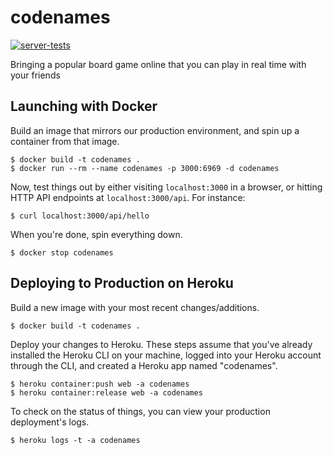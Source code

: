 # codenames

[![server-tests](https://github.com/nchaloult/codenames/workflows/server-tests/badge.svg)](https://github.com/nchaloult/codenames/actions)

Bringing a popular board game online that you can play in real time with your friends

## Launching with Docker

Build an image that mirrors our production environment, and spin up a container from that image.

    $ docker build -t codenames .
    $ docker run --rm --name codenames -p 3000:6969 -d codenames

Now, test things out by either visiting `localhost:3000` in a browser, or hitting HTTP API endpoints at `localhost:3000/api`. For instance:

    $ curl localhost:3000/api/hello

When you're done, spin everything down.

    $ docker stop codenames

## Deploying to Production on Heroku

Build a new image with your most recent changes/additions.

    $ docker build -t codenames .

Deploy your changes to Heroku. These steps assume that you've already installed the Heroku CLI on your machine, logged into your Heroku account through the CLI, and created a Heroku app named "codenames".

    $ heroku container:push web -a codenames
    $ heroku container:release web -a codenames

To check on the status of things, you can view your production deployment's logs.

    $ heroku logs -t -a codenames
